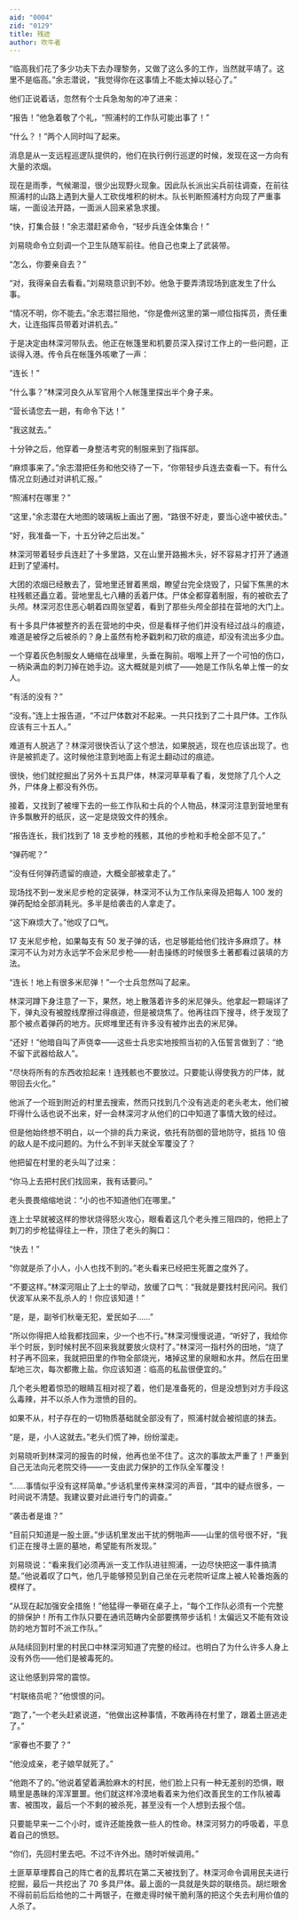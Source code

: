 ```yaml
---
aid: "0004"
zid: "0129"
title: 残迹
author: 吹牛者
---
```


“临高我们花了多少功夫下去办理黎务，又做了这么多的工作，当然就平靖了。这里不是临高。”余志潜说，“我觉得你在这事情上不能太掉以轻心了。”

他们正说着话，忽然有个士兵急匆匆的冲了进来：

“报告！”他急着敬了个礼，“照浦村的工作队可能出事了！”

“什么？！”两个人同时叫了起来。

消息是从一支远程巡逻队提供的，他们在执行例行巡逻的时候，发现在这一方向有大量的浓烟。

现在是雨季，气候潮湿，很少出现野火现象。因此队长派出尖兵前往调查，在前往照浦村的山路上遇到大量人工砍伐堆积的树木。队长判断照浦村方向现了严重事端，一面设法开路，一面派人回来紧急求援。

“快，打集合鼓！”余志潜赶紧命令，“轻步兵连全体集合！”

刘易晓命令立刻调一个卫生队随军前往。他自己也束上了武装带。

“怎么，你要亲自去？”

“对，我得亲自去看看。”刘易晓意识到不妙。他急于要弄清现场到底发生了什么事。

“情况不明，你不能去。”余志潜拦阻他，“你是儋州这里的第一顺位指挥员，责任重大，让连指挥员带着对讲机去。”

于是决定由林深河带队去。他正在帐篷里和机要员深入探讨工作上的一些问题，正谈得入港。传令兵在帐篷外咳嗽了一声：

“连长！”

“什么事？”林深河良久从军官用个人帐篷里探出半个身子来。

“营长请您去一趟，有命令下达！”

“我这就去。”

十分钟之后，他穿着一身整洁考究的制服来到了指挥部。

“麻烦事来了。”余志潜把任务和他交待了一下，“你带轻步兵连去查看一下。有什么情况立刻通过对讲机汇报。”

“照浦村在哪里？”

“这里，”余志潜在大地图的玻璃板上画出了圈，“路很不好走，要当心途中被伏击。”

“好，我准备一下，十五分钟之后出发。”

林深河带着轻步兵连赶了十多里路，又在山里开路搬木头，好不容易才打开了通道赶到了望浦村。

大团的浓烟已经散去了，营地里还冒着黑烟，瞭望台完全烧毁了，只留下焦黑的木柱残骸还矗立着。营地里乱七八糟的丢着尸体。尸体全都穿着制服，有的被砍去了头颅。林深河忍住恶心朝着四周张望着，看到了那些头颅全部挂在营地的大门上。

有十多具尸体被整齐的丢在营地的中央，但是看样子他们并没有经过战斗的痕迹，难道是被俘之后被杀的？身上虽然有枪矛戳刺和刀砍的痕迹，却没有流出多少血。

一个穿着灰色制服女人蜷缩在战壕里，头垂在胸前。咽喉上开了一个可怕的伤口，一柄染满血的刺刀掉在她手边。这大概就是刘槟了——她是工作队名单上惟一的女人。

“有活的没有？”

“没有。”连上士报告道，“不过尸体数对不起来。一共只找到了二十具尸体。工作队应该有三十五人。”

难道有人脱逃了？林深河很快否认了这个想法，如果脱逃，现在也应该出现了。也许是被抓走了。这时候他注意到地面上有泥土翻动过的痕迹。

很快，他们就挖掘出了另外十五具尸体，林深河草草看了看，发觉除了几个人之外，尸体身上都没有外伤。

接着，又找到了被埋下去的一些工作队和士兵的个人物品，林深河注意到营地里有许多飘散开的纸灰，这一定是烧毁文件的残余。

“报告连长，我们找到了 18 支步枪的残骸，其他的步枪和手枪全部不见了。”

“弹药呢？”

“没有任何弹药遗留的痕迹，大概全部被拿走了。”

现场找不到一发米尼步枪的定装弹，林深河不认为工作队来得及把每人 100 发的弹药配给全部消耗光。多半是给袭击的人拿走了。

“这下麻烦大了。”他叹了口气。

17 支米尼步枪，如果每支有 50 发子弹的话，也足够能给他们找许多麻烦了。林深河不认为对方永远学不会米尼步枪——射击操练的时候很多土著都看过装填的方法。

“连长！地上有很多米尼弹！”一个士兵忽然叫了起来。

林深河蹲下身注意了一下，果然，地上散落着许多的米尼弹头。他拿起一颗端详了下，弹丸没有被膛线摩擦过得痕迹，但是被烧焦了。他再往四下搜寻，终于发现了那个被点着弹药的地方。灰烬堆里还有许多没有被炸出去的米尼弹。

“还好！”他暗自叫了声侥幸——这些士兵忠实地按照当初的入伍誓言做到了：“绝不留下武器给敌人”。

“尽快将所有的东西收拾起来！连残骸也不要放过。只要能认得使我方的尸体，就带回去火化。”

他派了一个班到附近的村里去搜索，然而只找到几个没有逃走的老头老太，他们被吓得什么话也说不出来，好一会林深河才从他们的口中知道了事情大致的经过。

但是他始终想不明白，以一个排的兵力来说，依托有防御的营地防守，抵挡 10 倍的敌人是不成问题的。为什么不到半天就全军覆没了？

他把留在村里的老头叫了过来：

“你马上去把村民们找回来，我有话要问。”

老头畏畏缩缩地说：“小的也不知道他们在哪里。”

连上士早就被这样的惨状烧得怒火攻心，眼看着这几个老头推三阻四的，他把上了刺刀的步枪猛得往上一杵，顶住了老头的胸口：

“快去！”

“你就是杀了小人，小人也找不到的。”老头看来已经把生死置之度外了。

“不要这样。”林深河阻止了上士的举动，放缓了口气：“我就是要找村民问问。我们伏波军从来不乱杀人的！你应该知道！”

“是，是，副爷们秋毫无犯，爱民如子……”

“所以你得把人给我都找回来，少一个也不行。”林深河慢慢说道，“听好了，我给你半个时辰，到时候村民不回来我就要放火烧村了。”林深河一指村外的田地，“烧了村子再不回来，我就把田里的作物全部烧光，堵掉这里的泉眼和水井。然后在田里犁地三次，每次都撒上盐。你应该知道：临高的私盐很便宜的。”

几个老头瞪着惊恐的眼睛互相对视了着，他们是准备死的，但是没想到对方手段这么毒辣，并不以杀人作为泄愤的目的。

如果不从，村子存在的一切物质基础就全部没有了，照浦村就会被彻底的抹去。

“是，是，小人这就去。”老头们慌了神，纷纷溜走。

刘易晓听到林深河的报告的时候，他再也坐不住了。这次的事故太严重了！严重到自己无法向元老院交待——一支由武力保护的工作队全军覆没！

“……事情似乎没有这样简单。”步话机里传来林深河的声音，“其中的疑点很多，一时间说不清楚。我建议要对此进行专门的调查。”

“袭击者是谁？”

“目前只知道是一股土匪。”步话机里发出干扰的劈啪声——山里的信号很不好，“我们正在搜寻土匪的墓地，希望能有所发现。”

刘易晓说：“看来我们必须再派一支工作队进驻照浦，一边尽快把这一事件搞清楚。”他说着叹了口气，他几乎能够预见到自己坐在元老院听证席上被人轮番炮轰的模样了。

“从现在起加强安全措施！”他猛得一拳砸在桌子上，“每个工作队必须有一个完整的排保护！所有工作队只要在通讯范畴内全部要携带步话机！太偏远又不能有效设防的地方暂时不派工作队。”

从陆续回到村里的村民口中林深河知道了完整的经过。也明白了为什么许多人身上没有外伤——他们是被毒死的。

这让他感到异常的震惊。

“村联络员呢？”他恨恨的问。

“跑了，”一个老头赶紧说道，“他做出这种事情，不敢再待在村里了，跟着土匪逃走了。”

“家眷也不要了？”

“他没成亲，老子娘早就死了。”

“他跑不了的。”他说着望着满脸麻木的村民，他们脸上只有一种无差别的恐惧，眼睛里是愚昧的浑浑噩噩。他们就这样冷漠地看着来为他们改善民生的工作队被毒害、被围攻，最后一个不剩的被杀死，甚至没有一个人想到去报个信。

只要能早来一二个小时，或许还能挽救一些人的性命。林深河努力的呼吸着，平息着自己的愤怒。

“你们，先回村里去吧。不过不许外出。随时听候调用。”

土匪草草埋葬自己的阵亡者的乱葬坑在第二天被找到了。林深河命令调用民夫进行挖掘，最后一共挖出了 70 多具尸体。最上面的一具就是失踪的联络员。胡烂眼舍不得前前后后给他的二十两银子，在撤走得时候干脆利落的把这个失去利用价值的人杀了。
